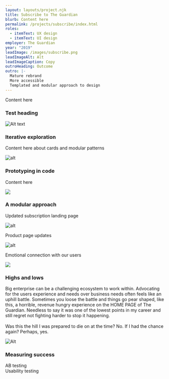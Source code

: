 ```yaml
---
layout: layouts/project.njk
title: Subscribe to The Guardian
blurb: Content here
permalink: /projects/subscribe/index.html
roles:
  - itemText: UX design
  - itemText: UI design
employer: The Guardian
year: "2019"
leadImage: /images/subscribe.png
leadImageAlt: Alt
leadImageCaption: Copy
outroHeading: Outcome
outro: |-
  Mature rebrand
  More accessible
  Templated and modular approach to design
---
```

Content here

### Test heading

![Alt text](/images/wireframes.png "Caption")

### Iterative exploration

Content here about cards and modular patterns

![alt](/images/exploration.png "Copy")

### Prototyping in code

Content here

![](/images/_volumes_seagate_guardian_grid-20demo_index.html-1-.png)

### A modular approach

Updated subscription landing page

![alt](/images/subs-landing-evoluton-desktop.png "Copy")

Product page updates

![alt](/images/dp-baseline-desktop.png "Copy")

Emotional connection with our users

![](/images/windrush.png)

### Highs and lows

Big enterprise can be a challenging ecosystem to work within. Advocating for the users experience and needs over business needs often feels like an uphill battle. Sometimes you loose the battle and things go pear shaped, like this, a horrible, revenue hungry experience on the HOME PAGE of The Guardian. Needless to say it was one of the lowest points in my career and still regret not fighting harder to stop it happening. \
\
Was this the hill I was prepared to die on at the time? No. If I had the chance again? Perhaps, yes.

![Alt](/images/banner-hell.jpeg "Copy")

### Measuring success

AB testing\
Usability testing